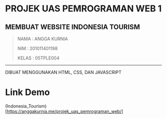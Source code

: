 # PROJEK UAS PEMROGRAMAN WEB 1

## MEMBUAT WEBSITE INDONESIA TOURISM

> NAMA : ANGGA KURNIA
>
> NIM : 201011401198
>
> KELAS : 05TPLE004

---

DIBUAT MENGGUNAKAN HTML, CSS, DAN JAVASCRIPT

# Link Demo

(Indonesia_Tourism)[https://anggakurnia.me/projek_uas_pemrograman_web/]

